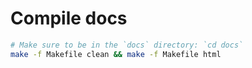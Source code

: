 # Compile docs
```sh
# Make sure to be in the `docs` directory: `cd docs`
make -f Makefile clean && make -f Makefile html
```